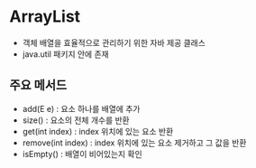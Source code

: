 # ArrayList
- 객체 배열을 효율적으로 관리하기 위한 자바 제공 클래스
- java.util 패키지 안에 존재
## 주요 메서드
- add(E e) : 요소 하나를 배열에 추가
- size() : 요소의 전체 개수를 반환
- get(int index) : index 위치에 있는 요소 반환
- remove(int index) : index 위치에 있는 요소 제거하고 그 값을 반환
- isEmpty() : 배열이 비어있는지 확인